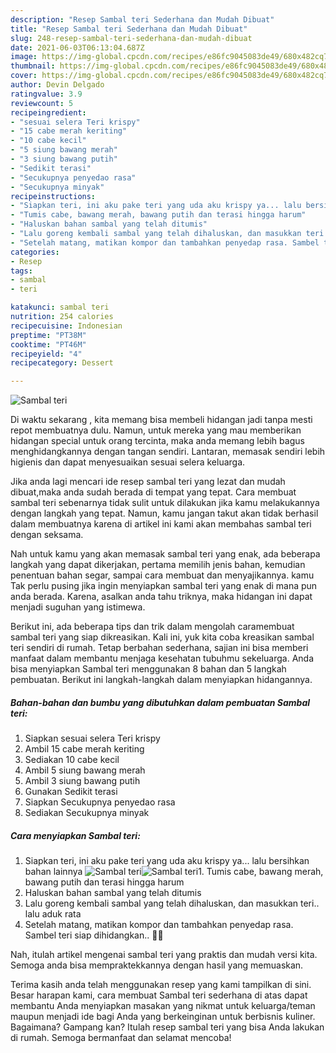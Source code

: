 ```yaml
---
description: "Resep Sambal teri Sederhana dan Mudah Dibuat"
title: "Resep Sambal teri Sederhana dan Mudah Dibuat"
slug: 248-resep-sambal-teri-sederhana-dan-mudah-dibuat
date: 2021-06-03T06:13:04.687Z
image: https://img-global.cpcdn.com/recipes/e86fc9045083de49/680x482cq70/sambal-teri-foto-resep-utama.jpg
thumbnail: https://img-global.cpcdn.com/recipes/e86fc9045083de49/680x482cq70/sambal-teri-foto-resep-utama.jpg
cover: https://img-global.cpcdn.com/recipes/e86fc9045083de49/680x482cq70/sambal-teri-foto-resep-utama.jpg
author: Devin Delgado
ratingvalue: 3.9
reviewcount: 5
recipeingredient:
- "sesuai selera Teri krispy"
- "15 cabe merah keriting"
- "10 cabe kecil"
- "5 siung bawang merah"
- "3 siung bawang putih"
- "Sedikit terasi"
- "Secukupnya penyedao rasa"
- "Secukupnya minyak"
recipeinstructions:
- "Siapkan teri, ini aku pake teri yang uda aku krispy ya... lalu bersihkan bahan lainnya"
- "Tumis cabe, bawang merah, bawang putih dan terasi hingga harum"
- "Haluskan bahan sambal yang telah ditumis"
- "Lalu goreng kembali sambal yang telah dihaluskan, dan masukkan teri.. lalu aduk rata"
- "Setelah matang, matikan kompor dan tambahkan penyedap rasa. Sambel teri siap dihidangkan.. 🤤🤤"
categories:
- Resep
tags:
- sambal
- teri

katakunci: sambal teri 
nutrition: 254 calories
recipecuisine: Indonesian
preptime: "PT38M"
cooktime: "PT46M"
recipeyield: "4"
recipecategory: Dessert

---
```



![Sambal teri](https://img-global.cpcdn.com/recipes/e86fc9045083de49/680x482cq70/sambal-teri-foto-resep-utama.jpg)

Di waktu  sekarang , kita memang bisa membeli hidangan jadi tanpa mesti repot membuatnya dulu. Namun, untuk mereka yang mau memberikan hidangan special untuk orang tercinta, maka anda memang lebih bagus menghidangkannya dengan tangan sendiri. Lantaran, memasak sendiri lebih higienis dan dapat menyesuaikan sesuai selera keluarga.

Jika anda lagi mencari ide resep sambal teri yang lezat dan mudah dibuat,maka anda sudah berada di tempat yang tepat. Cara membuat sambal teri  sebenarnya tidak sulit untuk dilakukan jika kamu melakukannya dengan langkah yang tepat. Namun, kamu jangan takut akan tidak berhasil dalam membuatnya 
karena di artikel ini kami akan membahas sambal teri dengan seksama.  



Nah untuk kamu yang akan memasak sambal teri yang enak, ada beberapa langkah yang dapat dikerjakan, pertama memilih jenis bahan, kemudian penentuan bahan segar, sampai cara membuat dan menyajikannya. kamu Tak perlu pusing jika ingin menyiapkan sambal teri yang enak di mana pun anda berada. Karena, asalkan anda  tahu triknya, maka hidangan ini dapat menjadi suguhan yang istimewa.

Berikut ini, ada beberapa tips dan trik dalam mengolah caramembuat sambal teri yang siap dikreasikan. Kali ini, yuk kita coba kreasikan sambal teri sendiri di rumah. Tetap berbahan sederhana, sajian ini bisa memberi manfaat dalam membantu menjaga kesehatan tubuhmu sekeluarga. Anda bisa menyiapkan Sambal teri menggunakan 8 bahan dan 5 langkah pembuatan. Berikut ini langkah-langkah dalam menyiapkan hidangannya.

<!--inarticleads1-->

##### Bahan-bahan dan bumbu yang dibutuhkan dalam pembuatan Sambal teri:

1. Siapkan sesuai selera Teri krispy
1. Ambil 15 cabe merah keriting
1. Sediakan 10 cabe kecil
1. Ambil 5 siung bawang merah
1. Ambil 3 siung bawang putih
1. Gunakan Sedikit terasi
1. Siapkan Secukupnya penyedao rasa
1. Sediakan Secukupnya minyak




<!--inarticleads2-->

##### Cara menyiapkan Sambal teri:

1. Siapkan teri, ini aku pake teri yang uda aku krispy ya... lalu bersihkan bahan lainnya
<img src="https://img-global.cpcdn.com/steps/dfc9c7e975f53a2a/160x128cq70/sambal-teri-langkah-memasak-1-foto.jpg" alt="Sambal teri"><img src="https://img-global.cpcdn.com/steps/aa282276013019c1/160x128cq70/sambal-teri-langkah-memasak-1-foto.jpg" alt="Sambal teri">1. Tumis cabe, bawang merah, bawang putih dan terasi hingga harum
1. Haluskan bahan sambal yang telah ditumis
1. Lalu goreng kembali sambal yang telah dihaluskan, dan masukkan teri.. lalu aduk rata
1. Setelah matang, matikan kompor dan tambahkan penyedap rasa. Sambel teri siap dihidangkan.. 🤤🤤




Nah, itulah artikel mengenai  sambal teri  yang praktis dan mudah versi kita. Semoga anda bisa mempraktekkannya dengan hasil yang memuaskan. 

Terima kasih anda telah menggunakan resep yang kami tampilkan di sini. Besar harapan kami, cara membuat  Sambal teri sederhana di atas dapat membantu Anda menyiapkan masakan yang nikmat untuk keluarga/teman maupun menjadi ide bagi Anda yang berkeinginan untuk berbisnis kuliner. Bagaimana? Gampang kan? Itulah resep sambal teri yang bisa Anda lakukan di rumah. Semoga bermanfaat dan selamat mencoba!

